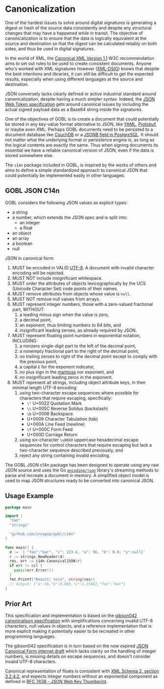 # Canonicalization

One of the hardest issues to solve around digital signatures is generating a digest or hash of the source data consistently and despite any structural changes that may have a happened while in transit. The objective of canonicalization is to ensure that the data is logically equivalent at the source and destination so that the digest can be calculated reliably on both sides, and thus be used in digital signatures.

In the world of XML, the [Canonical XML Version 1.1](https://www.w3.org/TR/xml-c14n11/) W3C recommendation aims to set out rules to be used to create consistent documents. Anyone who's worked with XML signatures however ([XML-DSIG](https://www.w3.org/TR/xmldsig-core/)) knows that despite the best intentions and libraries, it can still be difficult to get the expected results, especially when using different languages at the source and destination.

JSON conversely lacks clearly defined or active industrial standard around canonicalization, despite having a much simpler syntax. Indeed, the [JSON Web Token specification](https://datatracker.ietf.org/doc/html/rfc7519) gets around canonical issues by including the actual signed payload data as a Base64 string inside the signatures.

One of the objectives of GOBL is to create a document that could potentially be stored in any key-value format alternative to JSON, like [YAML](https://yaml.org), [Protobuf](https://developers.google.com/protocol-buffers), or maybe even XML. Perhaps GOBL documents need to be persisted to a document database like [CouchDB](https://couchdb.apache.org) or a [JSONB field in PostgreSQL](https://www.postgresql.org/docs/13/functions-json.html). It should not matter what the underlying format or persistence engine is, as long as the logical contents are exactly the same. Thus when signing documents its essential we have a reliable canonical version of JSON, even if the data is stored somewhere else.

The `c14n` package included in GOBL, is inspired by the works of others and aims to define a simple standardized approach to canonical JSON that could potentially be implemented easily in other languages.

## GOBL JSON C14n

GOBL considers the following JSON values as explicit types:

* a string
* a number, which extends the JSON spec and is split into:
  * an integer
  * a float
* an object
* an array
* a boolean
* null

JSON in canonical form:

1. MUST be encoded in VALID [UTF-8](https://tools.ietf.org/html/rfc3629). A document with invalid character encoding will be rejected.
2. MUST NOT include insignificant whitespace.
3. MUST order the attributes of objects lexicographically by the UCS (Unicode Character Set) code points of their names.
4. MUST remove attributes from objects whose value is `null`.
5. MUST NOT remove null values from arrays.
6. MUST represent integer numbers, those with a zero-valued fractional part, WITHOUT:
   1. a leading minus sign when the value is zero,
   2. a decimal point,
   3. an exponent, thus limiting numbers to 64 bits, and
   4. insignificant leading zeroes, as already required by JSON.
7. MUST represent floating point numbers in exponential notation, INCLUDING:
   1. a nonzero single-digit part to the left of the decimal point,
   2. a nonempty fractional part to the right of the decimal point,
   3. no trailing zeroes to right of the decimal point except to comply with the previous point,
   4. a capital `E` for the exponent indicator,
   5. no plus sign in the [mantissa](https://en.wikipedia.org/wiki/Significand) nor exponent, and
   6. no insignificant leading zeros in the exponent.
8. MUST represent all strings, including object attribute keys, in their minimal length UTF-8 encoding:
   1. using two-character escape sequences where possible for characters that require escaping, specifically:
      * `\"` U+0022 Quotation Mark
      * `\\` U+005C Reverse Solidus (backslash)
      * `\b` U+0008 Backspace
      * &#x20;U+0009 Character Tabulation (tab)
      * &#x20;U+000A Line Feed (newline)
      * `\f` U+000C Form Feed
      * &#x20;U+000D Carriage Return
   2. using six-character `\u00XX` uppercase hexadecimal escape sequences for control characters that require escaping but lack a two-character sequence described previously, and
   3. reject any string containing invalid encoding.

The GOBL JSON c14n package has been designed to operate using any raw JSON source and uses the Go [`encoding/json`](https://golang.org/pkg/encoding/json/) library's streaming methods to parse and recreate a document in memory. A simplified object model is used to map JSON structures ready to be converted into canonical JSON.

## Usage Example

```go
package main

import (
  "fmt"
  "strings"

  "github.com/invopop/gobl/c14n"
)

func main() {
  d := `{ "foo":"bar", "c": 123.4, "a": 56, "b": 0.0, "y":null}`
  r := strings.NewReader(d)
  res, err := c14n.CanonicalJSON(r)
  if err != nil {
    panic(err.Error())
  }
  fmt.Printf("Result: %v\n", string(res))
  // Output: {"a":56,"b":0.0E0,"c":1.234E2,"foo":"bar"}
}
```

## Prior Art

This specification and implementation is based on the [gibson042 canonicaljson specification](https://gibson042.github.io/canonicaljson-spec/) with simplifications concerning invalid UTF-8 characters, null values in objects, and a reference implementation that is more explicit making it potentially easier to be recreated in other programming languages.

The gibson042 specification is in turn based on the now expired [JSON Canonical Form internet draft](https://datatracker.ietf.org/doc/html/draft-staykov-hu-json-canonical-form-00) which lacks clarity on the handling of integer numbers, is missing details on escape sequences, and doesn't consider invalid UTF-8 characters.

Canonical representation of floats is consistent with [XML Schema 2, section 3.2.4.2](https://www.w3.org/TR/xmlschema-2/#float-canonical-representation), and expects integer numbers without an exponential component as defined in [RFC 7638 - JSON Web Key Thumbprint](https://datatracker.ietf.org/doc/html/rfc7638#section-3.3).
